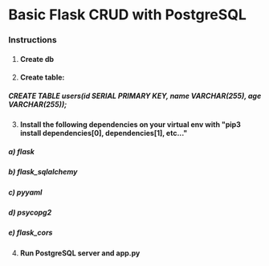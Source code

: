 # Basic Flask CRUD with PostgreSQL

### Instructions

1. #### Create db 

2. #### Create table: 
##### CREATE TABLE users(id SERIAL PRIMARY KEY, name VARCHAR(255), age VARCHAR(255));

3. #### Install the following dependencies on your virtual env with "pip3 install dependencies[0], dependencies[1], etc..."

##### a) flask

##### b) flask_sqlalchemy

##### c) pyyaml

##### d) psycopg2

##### e) flask_cors

4. #### Run PostgreSQL server and app.py

